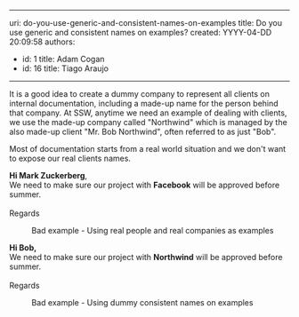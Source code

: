 

---
uri: do-you-use-generic-and-consistent-names-on-examples
title: Do you use generic and consistent names on examples?
created: YYYY-04-DD 20:09:58
authors:
  - id: 1
    title: Adam Cogan
  - id: 16
    title: Tiago Araujo
---




<span class='intro'> <p class="ssw15-rteElement-P">​It is a good idea to create a dummy company to represent all&#160;clients on internal documentation, including a made-up&#160;name for the person behind that company. At SSW, anytime we need&#160;an example of&#160;dealing with clients, we&#160;use&#160;the made-up&#160;company called &quot;Northwind&quot; which is managed by the also made-up​ client&#160;&quot;Mr. Bob Northwind&quot;,&#160;often&#160;referred to as just &quot;Bob&quot;.<br></p> </span>

<p>Most of documentation starts from a real world situation and we don't want to expose our real clients names.​</p><p class="ssw15-rteElement-GreyBox"><b>Hi </b><b>Mark Zuckerberg</b>,<br>We need to make sure our project with <b>Facebook</b> will be approved before summer.<br>​<br>Regards<br></p><dd class="ssw15-rteElement-FigureBad">Bad example - Using real people and real companies as examples<br></dd><p class="ssw15-rteElement-GreyBox"><b>Hi Bob,</b><br>We need to make sure our project with <b>Northwind</b>&#160;will be approved before summer.<br>​<br>Regards<br></p><dd class="ssw15-rteElement-FigureGood">Bad example - Using&#160;dummy&#160;consistent names on examples​<br></dd>


